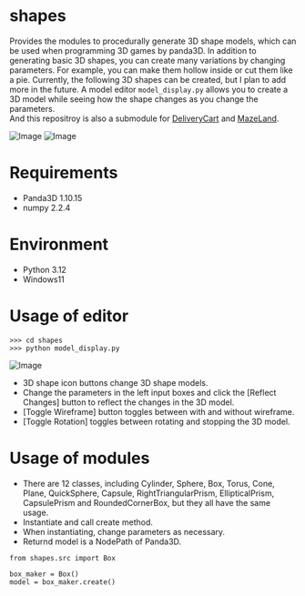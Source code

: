 # shapes

Provides the modules to procedurally generate 3D shape models, which can be used when programming 3D games by panda3D.
In addition to generating basic 3D shapes, you can create many variations by changing parameters.
For example, you can make them hollow inside or cut them like a pie.
Currently, the following 3D shapes can be created, but I plan to add more in the future. 
A model editor `model_display.py` allows you to create a 3D model while seeing how the shape changes as you change the parameters.  
And this repositroy is also a submodule for [DeliveryCart](https://github.com/taKana671/DeliveryCart) and [MazeLand](https://github.com/taKana671/MazeLand).

![Image](https://github.com/user-attachments/assets/b4db70b2-81be-4556-b81d-2f1c36a9ffde)
![Image](https://github.com/user-attachments/assets/68fe25b1-160a-4e0c-ba40-936df18b9279)

# Requirements
* Panda3D 1.10.15
* numpy 2.2.4

# Environment
* Python 3.12
* Windows11

# Usage of editor

```
>>> cd shapes
>>> python model_display.py
```

![Image](https://github.com/user-attachments/assets/a2efcf3e-f91f-4729-af99-740f151acd1c)

* 3D shape icon buttons change 3D shape models.
* Change the parameters in the left input boxes and click the [Reflect Changes] button to reflect the changes in the 3D model.
* [Toggle Wireframe] button toggles between with and without wireframe.
* [Toggle Rotation] toggles between rotating and stopping the 3D model.

# Usage of modules

* There are 12 classes, including Cylinder, Sphere, Box, Torus, Cone, Plane, QuickSphere, Capsule, RightTriangularPrism, EllipticalPrism, CapsulePrism and RoundedCornerBox, but they all have the same usage.
* Instantiate and call create method.
* When instantiating, change parameters as necessary.
* Returnd model is a NodePath of Panda3D.
```
from shapes.src import Box

box_maker = Box()
model = box_maker.create() 
```




